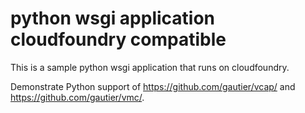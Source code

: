 
# python wsgi application cloudfoundry compatible

This is a sample python wsgi application that runs on cloudfoundry.

Demonstrate Python support of https://github.com/gautier/vcap/ and https://github.com/gautier/vmc/.

